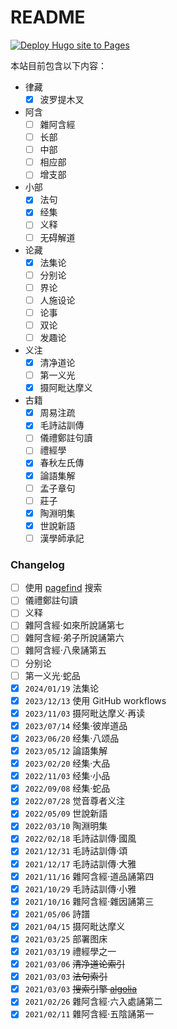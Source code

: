 # README

[![Deploy Hugo site to Pages](https://github.com/jhintr/jhintr.github.io/actions/workflows/hugo.yml/badge.svg)](https://github.com/jhintr/jhintr.github.io/actions/workflows/hugo.yml)

本站目前包含以下内容：

- 律藏
  - [x] 波罗提木叉
- 阿含
  - [ ] 雜阿含經
  - [ ] 长部
  - [ ] 中部
  - [ ] 相应部
  - [ ] 增支部
- 小部
  - [x] 法句
  - [x] 经集
  - [ ] 义释
  - [ ] 无碍解道
- 论藏
  - [x] 法集论
  - [ ] 分别论
  - [ ] 界论
  - [ ] 人施设论
  - [ ] 论事
  - [ ] 双论
  - [ ] 发趣论
- 义注
  - [x] 清净道论
  - [ ] 第一义光
  - [x] 摄阿毗达摩义
- 古籍
  - [x] 周易注疏
  - [x] 毛詩詁訓傳
  - [ ] 儀禮鄭註句讀
  - [ ] 禮經學
  - [x] 春秋左氏傳
  - [x] 論語集解
  - [ ] 孟子章句
  - [ ] 莊子
  - [x] 陶淵明集
  - [x] 世說新語
  - [ ] 漢學師承記

### Changelog

- [ ] 使用 [pagefind](https://pagefind.app) 搜索
- [ ] 儀禮鄭註句讀
- [ ] 义释
- [ ] 雜阿含經·如來所說誦第七
- [ ] 雜阿含經·弟子所說誦第六
- [ ] 雜阿含經·八衆誦第五
- [ ] 分别论
- [ ] 第一义光·蛇品
- [x] `2024/01/19` 法集论
- [x] `2023/12/13` 使用 GitHub workflows
- [x] `2023/11/03` 摄阿毗达摩义·再读
- [x] `2023/07/14` 经集·彼岸道品
- [x] `2023/06/20` 经集·八颂品
- [x] `2023/05/12` 論語集解
- [x] `2023/02/20` 经集·大品
- [x] `2022/11/03` 经集·小品
- [x] `2022/09/08` 经集·蛇品
- [x] `2022/07/28` 觉音尊者义注
- [x] `2022/05/09` 世說新語
- [x] `2022/03/10` 陶淵明集
- [x] `2022/02/18` 毛詩詁訓傳·國風
- [x] `2021/12/31` 毛詩詁訓傳·頌
- [x] `2021/12/17` 毛詩詁訓傳·大雅
- [x] `2021/11/16` 雜阿含經·道品誦第四
- [x] `2021/10/29` 毛詩詁訓傳·小雅
- [x] `2021/10/16` 雜阿含經·雜因誦第三
- [x] `2021/05/06` 詩譜
- [x] `2021/04/15` 摄阿毗达摩义
- [x] `2021/03/25` 部署图床
- [x] `2021/03/19` 禮經學之一
- [x] `2021/03/06` ~~清净道论索引~~
- [x] `2021/03/03` ~~法句索引~~
- [x] `2021/03/03` ~~搜索引擎 [algolia](https://www.algolia.com/doc/)~~
- [x] `2021/02/26` 雜阿含經·六入處誦第二
- [x] `2021/02/11` 雜阿含經·五陰誦第一